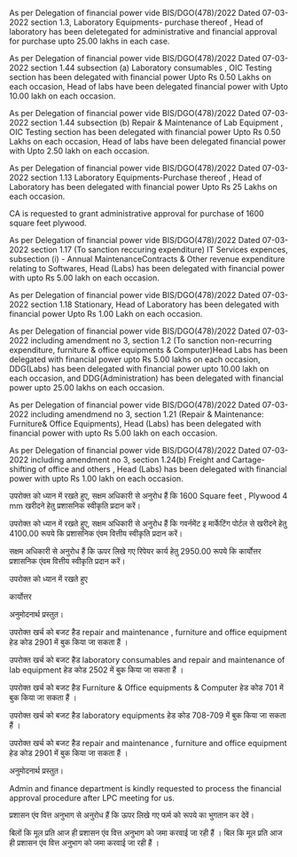 As per Delegation of financial power vide BIS/DGO(478)/2022 Dated 07-03-2022 section 1.3, Laboratory Equipments- purchase thereof , Head of laboratory has been deletegated for administrative and financial approval for purchase upto 25.00 lakhs in each case.

As per Delegation of financial power vide BIS/DGO(478)/2022 Dated 07-03-2022 section 1.44 subsection (a) Laboratory consumables , OIC Testing section has been delegated with financial power Upto Rs 0.50 Lakhs on each occasion, Head of labs have been delegated financial power with Upto 10.00 lakh on each occasion.

As per Delegation of financial power vide BIS/DGO(478)/2022 Dated 07-03-2022 section 1.44 subsection (b) Repair & Maintenance of Lab Equipment , OIC Testing section has been delegated with financial power Upto Rs 0.50 Lakhs on each occasion, Head of labs have been delegated financial power with Upto 2.50 lakh on each occasion.

As per Delegation of financial power vide BIS/DGO(478)/2022 Dated 07-03-2022 section 1.13 Laboratory Equipments-Purchase thereof , Head of Laboratory has been delegated with financial power Upto Rs 25 Lakhs on each occasion.

CA is requested to grant administrative approval for purchase of 1600 square feet plywood.

As per Delegation of financial power vide BIS/DGO(478)/2022 Dated 07-03-2022 section 1.17 (To sanction reccuring expenditure) IT Services expences, subsection (i) - Annual MaintenanceContracts & Other revenue expenditure relating to Softwares, Head (Labs) has been delegated with financial power with upto Rs 5.00 lakh on each occasion.

As per Delegation of financial power vide BIS/DGO(478)/2022 Dated 07-03-2022 section 1.18 Stationary, Head of Laboratory has been delegated with financial power Upto Rs 1.00 Lakh on each occasion.

As per Delegation of financial power vide BIS/DGO(478)/2022 Dated 07-03-2022 including amendment no 3, section 1.2 (To sanction non-recurring expenditure, furniture & office equipments & Computer)Head Labs has been delegated with financial power upto Rs 5.00 lakhs on each occasion, DDG(Labs) has been delegated with financial power upto 10.00 lakh on each occasion, and DDG(Administration) has been delegated with financial power upto 25.00 lakhs on each occasion.

As per Delegation of financial power vide BIS/DGO(478)/2022 Dated 07-03-2022 including amendmend no 3, section 1.21 (Repair & Maintenance: Furniture& Office Equipments), Head (Labs) has been delegated with financial power with upto Rs 5.00 lakh on each occasion.

As per Delegation of financial power vide BIS/DGO(478)/2022 Dated 07-03-2022 including amendment no 3, section 1.24(b) Freight and Cartage-shifting of office and others , Head (Labs) has been delegated with financial power with upto Rs 1.00 lakh on each occasion.

उपरोक्त को ध्यान में रखते हुए, सक्षम अधिकारी से अनुरोध हैं कि 1600 Square feet , Plywood 4 mm खरीदने हेतु प्रशासनिक स्वीकृति प्रदान करें।

उपरोक्त को ध्यान में रखते हुए, सक्षम अधिकारी से अनुरोध हैं कि गवर्नमेंट इ मार्केटिंग पोर्टल से खरीदने हेतु 4100.00 रूपये कि प्रशासनिक एंवम वित्तीय स्वीकृति प्रदान करें।

सक्षम अधिकारी से अनुरोध हैं कि ऊपर लिखे गए रिपेयर कार्य हेतु 2950.00 रूपये कि कार्योत्तर प्रशासनिक एंवम वित्तीय स्वीकृति प्रदान करें।

उपरोक्त को ध्यान में रखते हुए

कार्योत्तर

अनुमोदनार्थ प्रस्तुत।

उपरोक्त खर्च को बजट हैड repair and maintenance , furniture and office equipment हेड कोड 2901 में बुक किया जा सकता हैं ।

उपरोक्त खर्च को बजट हैड laboratory consumables and repair and maintenance of lab equipment हेड कोड 2502 में बुक किया जा सकता हैं ।

उपरोक्त खर्च को बजट हैड Furniture & Office equipments & Computer हेड कोड 701 में बुक किया जा सकता हैं ।

उपरोक्त खर्च को बजट हैड laboratory equipments हेड कोड 708-709 में बुक किया जा सकता हैं ।

उपरोक्त खर्च को बजट हैड repair and maintenance , furniture and office equipment हेड कोड 2901 में बुक किया जा सकता हैं ।

अनुमोदनार्थ प्रस्तुत।

Admin and finance department is kindly requested to process the financial approval procedure after LPC meeting for us.

प्रशासन एंव वित्त अनुभाग से अनुरोध हैं कि ऊपर लिखे गए फर्म को रूपये का भुगतान कर देवें।

बिलों कि मूल प्रति आज ही प्रशासन एंव वित्त अनुभाग को जमा करवाई जा रही हैं ।   बिल कि मूल प्रति आज ही प्रशासन एंव वित्त अनुभाग को जमा करवाई जा रही हैं ।  
